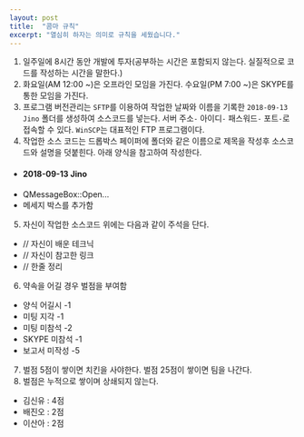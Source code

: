 ```yaml
---
layout: post
title:  "콤마 규칙"
excerpt: "열심히 하자는 의미로 규칙을 세웠습니다."
---
```


1. 일주일에 8시간 동안 개발에 투자(공부하는 시간은 포함되지 않는다. 실질적으로 코드를 작성하는 시간을 말한다.)
2. 화요일(AM 12:00 ~)은 오프라인 모임을 가진다. 수요일(PM 7:00 ~)은 SKYPE를 통한 모임을 가진다.
3. 프로그램 버전관리는 `SFTP`를 이용하여 작업한 날짜와 이름을 기록한 `2018-09-13 Jino` 폴더를 생성하여 소스코드를 넣는다. 서버 주소`-` 아이디`-` 패스워드`-` 포트`-`로 접속할 수 있다. `WinSCP`는 대표적인 FTP 프로그램이다.
4. 작업한 소스 코드는 드롭박스 페이퍼에 폴더와 같은 이름으로 제목을 작성후 소스코드와 설명을 덧붙힌다. 아래 양식을 참고하여 작성한다.
- #### 2018-09-13 Jino
- QMessageBox::Open...
- 메세지 박스를 추가함
5. 자신이 작업한 소스코드 위에는 다음과 같이 주석을 단다.
- // 자신이 배운 테크닉
- // 자신이 참고한 링크
- // 한줄 정리
6. 약속을 어길 경우 벌점을 부여함
- 양식 어길시 -1
- 미팅 지각 -1
- 미팅 미참석 -2
- SKYPE 미참석 -1
- 보고서 미작성 -5
7. 벌점 5점이 쌓이면 치킨을 사야한다. 벌점 25점이 쌓이면 팀을 나간다.
8. 벌점은 누적으로 쌓이며 상쇄되지 않는다.
- 김신유 : 4점
- 배진오 : 2점
- 이산아 : 2점